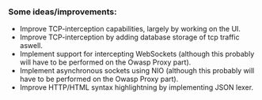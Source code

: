### Some ideas/improvements:

  - Improve TCP-interception capabilities, largely by working on the UI.
  - Improve TCP-interception by adding database storage of tcp traffic
    aswell.
  - Implement support for intercepting WebSockets (although this
    probably will have to be performed on the Owasp Proxy part).
  - Implement asynchronous sockets using NIO (although this probably
    will have to be performed on the Owasp Proxy part).
  - Improve HTTP/HTML syntax highlightning by implementing JSON lexer.